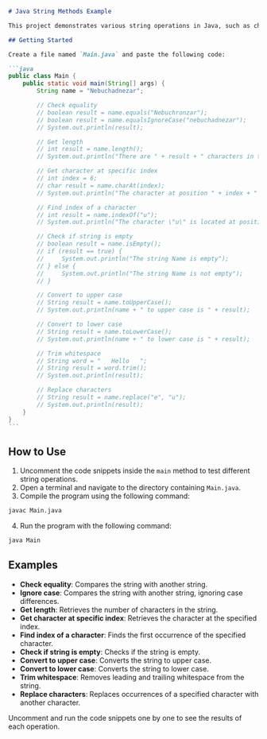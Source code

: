 ````markdown
# Java String Methods Example

This project demonstrates various string operations in Java, such as checking equality, ignoring case, getting the length, finding a character at a specific index, finding the index of a character, checking if a string is empty, converting to upper or lower case, trimming whitespace, and replacing characters in a string.

## Getting Started

Create a file named `Main.java` and paste the following code:

```java
public class Main {
    public static void main(String[] args) {
        String name = "Nebuchadnezar";

        // Check equality
        // boolean result = name.equals("Nebuchronzar");
        // boolean result = name.equalsIgnoreCase("nebuchadnezar");
        // System.out.println(result);

        // Get length
        // int result = name.length();
        // System.out.println("There are " + result + " characters in the name " + name);

        // Get character at specific index
        // int index = 6;
        // char result = name.charAt(index);
        // System.out.println("The character at position " + index + " is " + result);

        // Find index of a character
        // int result = name.indexOf("u");
        // System.out.println("The character \"u\" is located at position " + result);

        // Check if string is empty
        // boolean result = name.isEmpty();
        // if (result == true) {
        //     System.out.println("The string Name is empty");
        // } else {
        //     System.out.println("The string Name is not empty");
        // }

        // Convert to upper case
        // String result = name.toUpperCase();
        // System.out.println(name + " to upper case is " + result);

        // Convert to lower case
        // String result = name.toLowerCase();
        // System.out.println(name + " to lower case is " + result);

        // Trim whitespace
        // String word = "   Hello   ";
        // String result = word.trim();
        // System.out.println(result);

        // Replace characters
        // String result = name.replace("e", "u");
        // System.out.println(result);
    }
}
```
````

## How to Use

1. Uncomment the code snippets inside the `main` method to test different string operations.
2. Open a terminal and navigate to the directory containing `Main.java`.
3. Compile the program using the following command:

```sh
javac Main.java
```

4. Run the program with the following command:

```sh
java Main
```

## Examples

- **Check equality**: Compares the string with another string.
- **Ignore case**: Compares the string with another string, ignoring case differences.
- **Get length**: Retrieves the number of characters in the string.
- **Get character at specific index**: Retrieves the character at the specified index.
- **Find index of a character**: Finds the first occurrence of the specified character.
- **Check if string is empty**: Checks if the string is empty.
- **Convert to upper case**: Converts the string to upper case.
- **Convert to lower case**: Converts the string to lower case.
- **Trim whitespace**: Removes leading and trailing whitespace from the string.
- **Replace characters**: Replaces occurrences of a specified character with another character.

Uncomment and run the code snippets one by one to see the results of each operation.

```

```
